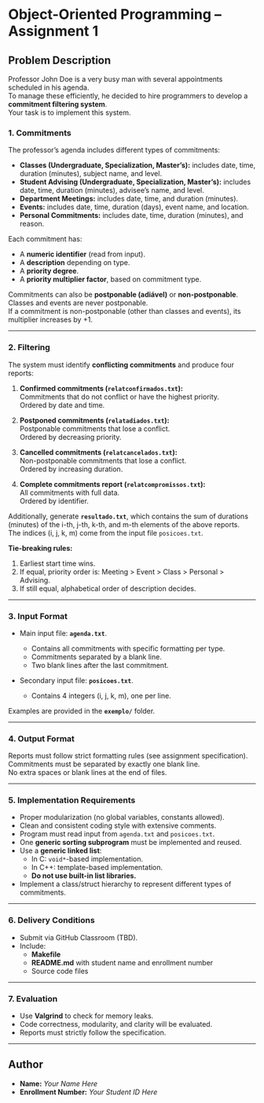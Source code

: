 # Object-Oriented Programming – Assignment 1

## Problem Description

Professor John Doe is a very busy man with several appointments scheduled in his agenda.  
To manage these efficiently, he decided to hire programmers to develop a **commitment filtering system**.  
Your task is to implement this system.

### 1. Commitments

The professor’s agenda includes different types of commitments:

- **Classes (Undergraduate, Specialization, Master’s):** includes date, time, duration (minutes), subject name, and level.
- **Student Advising (Undergraduate, Specialization, Master’s):** includes date, time, duration (minutes), advisee’s name, and level.
- **Department Meetings:** includes date, time, and duration (minutes).
- **Events:** includes date, time, duration (days), event name, and location.
- **Personal Commitments:** includes date, time, duration (minutes), and reason.

Each commitment has:
- A **numeric identifier** (read from input).
- A **description** depending on type.
- A **priority degree**.
- A **priority multiplier factor**, based on commitment type.

Commitments can also be **postponable (adiável)** or **non-postponable**.  
Classes and events are never postponable.  
If a commitment is non-postponable (other than classes and events), its multiplier increases by +1.

---

### 2. Filtering

The system must identify **conflicting commitments** and produce four reports:

1. **Confirmed commitments (`relatconfirmados.txt`):**  
   Commitments that do not conflict or have the highest priority.  
   Ordered by date and time.

2. **Postponed commitments (`relatadiados.txt`):**  
   Postponable commitments that lose a conflict.  
   Ordered by decreasing priority.

3. **Cancelled commitments (`relatcancelados.txt`):**  
   Non-postponable commitments that lose a conflict.  
   Ordered by increasing duration.

4. **Complete commitments report (`relatcompromissos.txt`):**  
   All commitments with full data.  
   Ordered by identifier.

Additionally, generate **`resultado.txt`**, which contains the sum of durations (minutes) of the i-th, j-th, k-th, and m-th elements of the above reports.  
The indices (i, j, k, m) come from the input file `posicoes.txt`.

**Tie-breaking rules:**
1. Earliest start time wins.  
2. If equal, priority order is: Meeting > Event > Class > Personal > Advising.  
3. If still equal, alphabetical order of description decides.

---

### 3. Input Format

- Main input file: **`agenda.txt`**.  
  - Contains all commitments with specific formatting per type.  
  - Commitments separated by a blank line.  
  - Two blank lines after the last commitment.

- Secondary input file: **`posicoes.txt`**.  
  - Contains 4 integers (i, j, k, m), one per line.

Examples are provided in the **`exemplo/`** folder.

---

### 4. Output Format

Reports must follow strict formatting rules (see assignment specification).  
Commitments must be separated by exactly one blank line.  
No extra spaces or blank lines at the end of files.

---

### 5. Implementation Requirements

- Proper modularization (no global variables, constants allowed).  
- Clean and consistent coding style with extensive comments.  
- Program must read input from `agenda.txt` and `posicoes.txt`.  
- One **generic sorting subprogram** must be implemented and reused.  
- Use a **generic linked list**:
  - In C: `void*`-based implementation.
  - In C++: template-based implementation.  
  - **Do not use built-in list libraries.**
- Implement a class/struct hierarchy to represent different types of commitments.

---

### 6. Delivery Conditions

- Submit via GitHub Classroom (TBD).  
- Include:
  - **Makefile**  
  - **README.md** with student name and enrollment number  
  - Source code files

---

### 7. Evaluation

- Use **Valgrind** to check for memory leaks.  
- Code correctness, modularity, and clarity will be evaluated.  
- Reports must strictly follow the specification.

---

## Author
- **Name:** *Your Name Here*  
- **Enrollment Number:** *Your Student ID Here*
